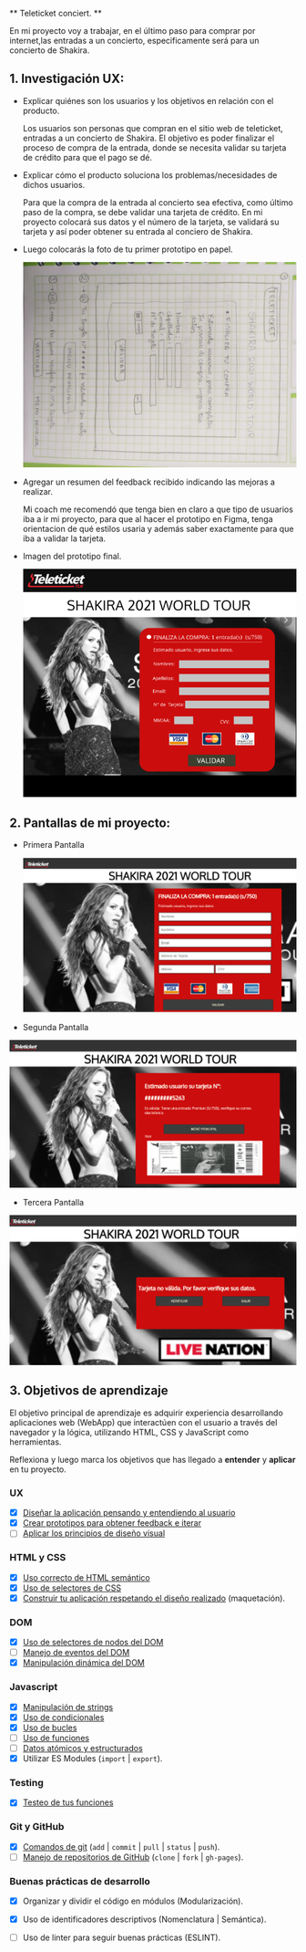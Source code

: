 
 ** Teleticket conciert. **

  En mi proyecto voy a trabajar, en el último paso para comprar por internet,las entradas a un 
  concierto, especificamente será para un concierto de Shakira.

## 1. Investigación UX:

  * Explicar quiénes son los usuarios y los objetivos en relación con el
    producto.

    Los usuarios son personas que compran en el sitio web de teleticket, entradas a un concierto 
    de Shakira. El objetivo es poder finalizar el proceso de compra de la entrada, donde se necesita 
    validar su tarjeta de crédito para que el pago se dé.

  * Explicar cómo el producto soluciona los problemas/necesidades de dichos
    usuarios.

    Para que la compra de la entrada al concierto sea efectiva, como último paso de la compra, 
    se debe validar una tarjeta de crédito.
    En mi proyecto colocará sus datos y el número de la tarjeta, se validará su tarjeta y así 
    poder obtener su entrada al conciero de Shakira.

  * Luego colocarás la foto de tu primer prototipo en papel.

    <p aling="center"> <img src="https://github.com/Lourdes0896/LIM012-card-validation/blob/master/prototipo%20en%20papel.jpeg"></p>

  * Agregar un resumen del feedback recibido indicando las mejoras a realizar.
    
     Mi coach me recomendó que tenga bien en claro a que tipo de usuarios iba a ir mi proyecto, para que al hacer el prototipo en Figma, tenga orientacion de qué estilos usaria y además saber exactamente para que iba a validar la tarjeta.

  * Imagen del prototipo final.

    <p aling="center"> <img src= https://github.com/Lourdes0896/LIM012-card-validation/blob/master/prototipo%20Figma.png> </p>

## 2. Pantallas de mi proyecto: 
 
  * Primera Pantalla

    <p aling="center"> <img src=https://github.com/Lourdes0896/LIM012-card-validation/blob/master/1%20pantalla.png> </p>

  * Segunda Pantalla

   <p aling="center"> <img src=https://github.com/Lourdes0896/LIM012-card-validation/blob/master/2%20pantalla.png> </p>

  * Tercera Pantalla

   <p aling="center"> <img src=https://github.com/Lourdes0896/LIM012-card-validation/blob/master/3%20pantalla.png> </p>



## 3. Objetivos de aprendizaje

El objetivo principal de aprendizaje es adquirir experiencia desarrollando
aplicaciones web (WebApp) que interactúen con el usuario a través del navegador
y la lógica, utilizando HTML, CSS y JavaScript como herramientas.

Reflexiona y luego marca los objetivos que has llegado a **entender** y
**aplicar** en tu proyecto.

### UX

* [x] [Diseñar la aplicación pensando y entendiendo al usuario](https://lms.laboratoria.la/cohorts/lim-2020-01-bc-core-lim012/courses/intro-ux/01-el-proceso-de-diseno/00-el-proceso-de-diseno)
* [x] [Crear prototipos para obtener feedback e iterar](https://lms.laboratoria.la/cohorts/lim-2020-01-bc-core-lim012/courses/product-design/00-sketching/00-sketching)
* [ ] [Aplicar los principios de diseño visual](https://lms.laboratoria.la/cohorts/lim-2020-01-bc-core-lim012/courses/product-design/01-visual-design/01-visual-design-basics)

### HTML y CSS

* [x] [Uso correcto de HTML semántico](https://developer.mozilla.org/en-US/docs/Glossary/Semantics#Semantics_in_HTML)
* [x] [Uso de selectores de CSS](https://developer.mozilla.org/es/docs/Web/CSS/Selectores_CSS)
* [x] [Construir tu aplicación respetando el diseño realizado](https://lms.laboratoria.la/cohorts/lim-2020-01-bc-core-lim012/courses/css/01-css/02-boxmodel-and-display) (maquetación).

### DOM

* [x] [Uso de selectores de nodos del DOM](https://lms.laboratoria.la/cohorts/lim-2020-01-bc-core-lim012/courses/browser/02-dom/03-1-dom-methods-selection)
* [ ] [Manejo de eventos del DOM](https://lms.laboratoria.la/cohorts/lim-2020-01-bc-core-lim012/courses/browser/02-dom/04-events)
* [x] [Manipulación dinámica del DOM](https://developer.mozilla.org/es/docs/Referencia_DOM_de_Gecko/Introducci%C3%B3n)

### Javascript

* [x] [Manipulación de strings](https://lms.laboratoria.la/cohorts/lim-2020-01-bc-core-lim012/courses/javascript/06-strings/01-strings)
* [x] [Uso de condicionales](https://lms.laboratoria.la/cohorts/lim-2020-01-bc-core-lim012/courses/javascript/02-flow-control/01-conditionals-and-loops)
* [x] [Uso de bucles](https://lms.laboratoria.la/cohorts/lim-2020-01-bc-core-lim012/courses/javascript/02-flow-control/02-loops)
* [ ] [Uso de funciones](https://lms.laboratoria.la/cohorts/lim-2019-09-bc-core-lim011/courses/javascript/02-flow-control/03-functions)
* [ ] [Datos atómicos y estructurados](https://www.todojs.com/tipos-datos-javascript-es6/)
* [x] Utilizar ES Modules (`import` | `export`).

### Testing

* [x] [Testeo de tus funciones](https://jestjs.io/docs/es-ES/getting-started)

### Git y GitHub

* [x] [Comandos de git](https://lms.laboratoria.la/cohorts/lim-2019-09-bc-core-lim011/courses/scm/01-git/04-commands)
  (`add` | `commit` | `pull` | `status` | `push`).
* [ ] [Manejo de repositorios de GitHub](https://lms.laboratoria.la/cohorts/lim-2019-09-bc-core-lim011/courses/scm/02-github/01-github)  (`clone` | `fork` | `gh-pages`).

### Buenas prácticas de desarrollo

* [x] Organizar y dividir el código en módulos (Modularización).
* [x] Uso de identificadores descriptivos (Nomenclatura | Semántica).
* [ ] Uso de linter para seguir buenas prácticas (ESLINT).



